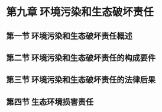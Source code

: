 # 第九章 环境污染和生态破坏责任

## 第一节 环境污染和生态破坏责任概述

## 第二节 环境污染和生态破坏责任的构成要件

## 第三节 环境污染和生态破坏责任的法律后果

## 第四节 生态环境损害责任
